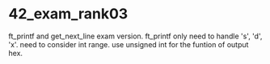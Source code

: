 # 42_exam_rank03
ft_printf and get_next_line exam version. ft_printf only need to handle 's', 'd', 'x'. need to consider int range. use unsigned int for the funtion of output hex.

